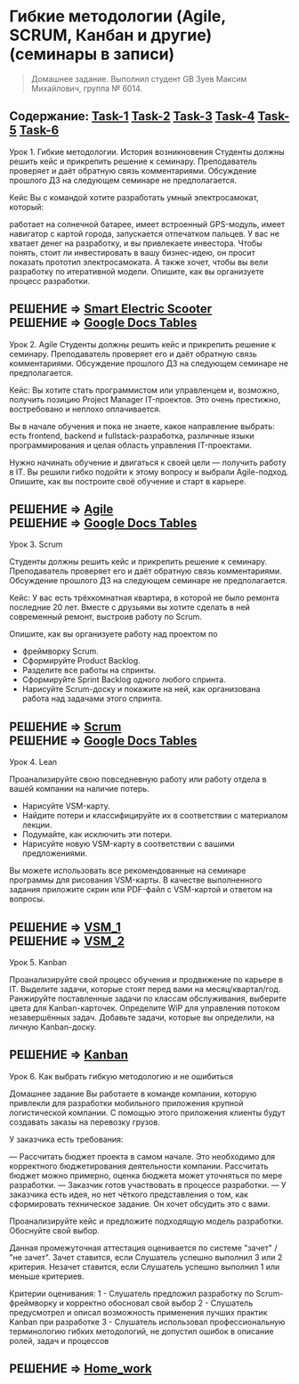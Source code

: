 # Гибкие методологии (Agile, SCRUM, Канбан и другие) (семинары в записи)
> Домашнее задание. Выполнил студент GB Зуев Максим Михайлович, группа № 6014.

Содержание:
[Task-1](#task_1)
[Task-2](#task_2)
[Task-3](#task_3)
[Task-4](#task_4)
[Task-5](#task_5)
[Task-6](#task_6)
---

<a name="task_1"></a>
Урок 1. Гибкие методологии. История возникновения
Студенты должны решить кейс и прикрепить решение к семинару. Преподаватель проверяет и даёт обратную связь комментариями. Обсуждение прошлого ДЗ на следующем семинаре не предполагается.

Кейс
Вы с командой хотите разработать умный электросамокат, который:

работает на солнечной батарее,
имеет встроенный GPS-модуль,
имеет навигатор с картой города,
запускается отпечатком пальцев.
У вас не хватает денег на разработку, и вы привлекаете инвестора. Чтобы понять, стоит ли инвестировать в вашу бизнес-идею, он просит показать прототип электросамоката. А также хочет, чтобы вы вели разработку по итеративной модели. Опишите, как вы организуете процесс разработки.

РЕШЕНИЕ => [Smart Electric Scooter](./Smart%20Electric%20Scooter.pdf)  
РЕШЕНИЕ => [Google Docs Tables](https://docs.google.com/spreadsheets/d/1C_HrwegSUXHrxtwwWHvsy2wSPoMZZ4QrsLuEQjeY8m8/edit?gid=0#gid=0)
---
<a name="task_2"></a>
Урок 2. Agile
Студенты должны решить кейс и прикрепить решение к семинару. Преподаватель проверяет его и даёт обратную связь комментариями. Обсуждение прошлого ДЗ на следующем семинаре не предполагается.

Кейс:
Вы хотите стать программистом или управленцем и, возможно, получить позицию Project Manager IT-проектов. Это очень престижно, востребовано и неплохо оплачивается.

Вы в начале обучения и пока не знаете, какое направление выбрать: есть frontend, backend и fullstack-разработка, различные языки программирования и целая область управления IT-проектами.

Нужно начинать обучение и двигаться к своей цели — получить работу в IT. Вы решили гибко подойти к этому вопросу и выбрали Agile-подход. Опишите, как вы построите своё обучение и старт в карьере.

РЕШЕНИЕ => [Agile](./Agile.pdf)  
РЕШЕНИЕ => [Google Docs Tables](https://docs.google.com/spreadsheets/d/1YkQVMwI4oBdnV3S9-QbHY7e1EvoQOXU731oowUA2vG4/edit?gid=0#gid=0)
---
<a name="task_3"></a>
Урок 3. Scrum

Студенты должны решить кейс и прикрепить решение к семинару. Преподаватель проверяет его и даёт обратную связь комментариями. Обсуждение прошлого ДЗ на следующем семинаре не предполагается.

Кейс:
У вас есть трёхкомнатная квартира, в которой не было ремонта последние 20 лет. Вместе с друзьями вы хотите сделать в ней современный ремонт, выстроив работу по Scrum.

Опишите, как вы организуете работу над проектом по
- фреймворку Scrum.
- Сформируйте Product Backlog.
- Разделите все работы на спринты.
- Сформируйте Sprint Backlog одного любого спринта.
- Нарисуйте Scrum-доску и покажите на ней, как организована  
работа над задачами этого спринта.

РЕШЕНИЕ => [Scrum](./SCRUM.pdf)  
РЕШЕНИЕ => [Google Docs Tables](https://docs.google.com/spreadsheets/d/1YkQVMwI4oBdnV3S9-QbHY7e1EvoQOXU731oowUA2vG4/edit?gid=0#gid=0)
---
<a name="task_4"></a>
Урок 4. Lean

Проанализируйте свою повседневную работу или работу отдела в вашей компании на наличие потерь.
- Нарисуйте VSM-карту.
- Найдите потери и классифицируйте их в соответствии с материалом лекции.
- Подумайте, как исключить эти потери.
- Нарисуйте новую VSM-карту в соответствии с вашими предложениями.

Вы можете использовать все рекомендованные на семинаре программы для рисования VSM-карты. В качестве выполненного задания приложите скрин или PDF-файл с VSM-картой и ответом на вопросы.

РЕШЕНИЕ => [VSM_1](./Lean_1.png)  
РЕШЕНИЕ => [VSM_2](./Lean_2.png)
---
<a name="task_5"></a>
Урок 5. Kanban

Проанализируйте свой процесс обучения и продвижение по карьере в IT.
Выделите задачи, которые стоят перед вами на месяц/квартал/год.
Ранжируйте поставленные задачи по классам обслуживания, выберите цвета для Kanban-карточек.
Определите WiP для управления потоком незавершённых задач.
Добавьте задачи, которые вы определили, на личную Kanban-доску.

РЕШЕНИЕ => [Kanban](./Kanban.png)  
---
<a name="task_6"></a>
Урок 6. Как выбрать гибкую методологию и не ошибиться

Домашнее задание
Вы работаете в команде компании, которую привлекли для разработки мобильного приложения крупной логистической компании. С помощью этого приложения клиенты будут создавать заказы на перевозку грузов.

У заказчика есть требования:

— Рассчитать бюджет проекта в самом начале. Это необходимо для корректного бюджетирования деятельности компании. Рассчитать бюджет можно примерно, оценка бюджета может уточняться по мере разработки.
— Заказчик готов участвовать в процессе разработки.
— У заказчика есть идея, но нет чёткого представления о том, как сформировать техническое задание. Он хочет обсудить это с вами.

Проанализируйте кейс и предложите подходящую модель разработки. Обоснуйте свой выбор.

Данная промежуточная аттестация оценивается по системе "зачет" / "не зачет".
Зачет ставится, если Слушатель успешно выполнил 3 или 2 критерия.
Незачет ставится, если Слушатель успешно выполнил 1 или меньше критериев.

Критерии оценивания:
1 - Слушатель предложил разработку по Scrum-фреймворку и корректно обосновал свой выбор
2 - Слушатель предусмотрел и описал возможность применения лучших практик Kanban при разработке
3 - Слушатель использовал профессиональную терминологию гибких методологий, не допустил ошибок в описание ролей, задач и процессов

РЕШЕНИЕ => [Home_work](./Home_work.png) 
---

